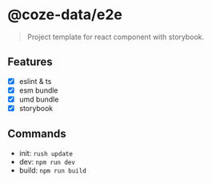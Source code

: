 # @coze-data/e2e

> Project template for react component with storybook.

## Features

- [x] eslint & ts
- [x] esm bundle
- [x] umd bundle
- [x] storybook

## Commands

- init: `rush update`
- dev: `npm run dev`
- build: `npm run build`
